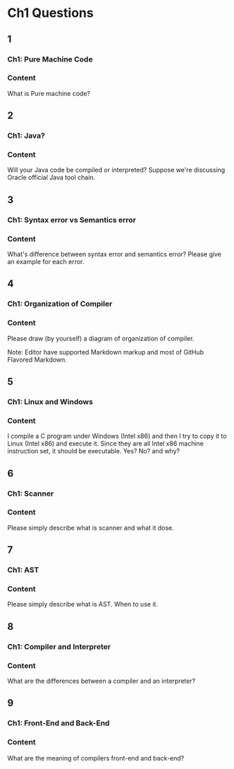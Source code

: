 # Ch1 Questions

## 1

### Ch1: Pure Machine Code

### Content

What is Pure machine code?

## 2

### Ch1: Java?

### Content

Will your Java code be compiled or interpreted? Suppose we're discussing Oracle official Java tool chain.

## 3

### Ch1: Syntax error vs Semantics error

### Content

What's difference between syntax error and semantics error?
Please give an example for each error.

## 4

### Ch1: Organization of Compiler

### Content

Please draw (by yourself) a diagram of organization of compiler.

Note: Editor have supported Markdown markup and most of GitHub Flavored Markdown.

## 5

### Ch1: Linux and Windows

### Content

I compile a C program under Windows (Intel x86) and then I try to copy it to Linux (Intel x86) and execute it. Since they are all Intel x86 machine instruction set, it should be executable. Yes? No? and why?

## 6

### Ch1: Scanner

### Content

Please simply describe what is scanner and what it dose.

## 7

### Ch1: AST

### Content

Please simply describe what is AST. When to use it.

## 8

### Ch1: Compiler and Interpreter

### Content

What are the differences between a compiler and an interpreter?

## 9

### Ch1: Front-End and Back-End

### Content

What are the meaning of compilers front-end and back-end?
